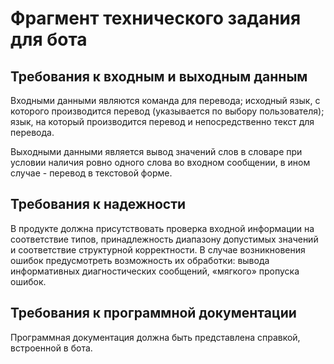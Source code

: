 # Фрагмент технического задания для бота

## Требования к входным и выходным данным
Входными данными являются команда для перевода; исходный язык, с которого производится перевод (указывается по выбору пользователя); язык, на который производится перевод и непосредственно текст для перевода.

Выходными данными является вывод значений слов в словаре при условии наличия ровно одного слова во входном сообщении, в ином случае - перевод в текстовой форме.

## Требования к надежности
В продукте должна присутствовать проверка входной информации на соответствие типов, принадлежность диапазону допустимых значений и соответствие структурной корректности. В случае возникновения ошибок предусмотреть возможность их обработки: вывода информативных диагностических сообщений, «мягкого» пропуска ошибок.

## Требования к программной документации
Программная документация должна быть представлена справкой, встроенной в бота.
